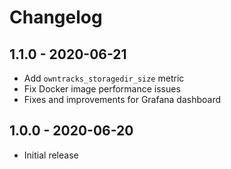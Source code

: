 # Changelog

## 1.1.0 - 2020-06-21

- Add `owntracks_storagedir_size` metric
- Fix Docker image performance issues
- Fixes and improvements for Grafana dashboard

## 1.0.0 - 2020-06-20

- Initial release
